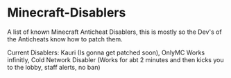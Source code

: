 # Minecraft-Disablers
A list of known Minecraft Anticheat Disablers, this is mostly so the Dev's of the Anticheats know how to patch them.

Current Disablers:
Kauri (Is gonna get patched soon), 
OnlyMC Works infinitly,
Cold Network Disabler (Works for abt 2 minutes and then kicks you to the lobby, staff alerts, no ban)

